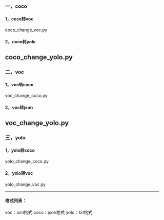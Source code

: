### 一，coco
#### 1，coco转voc
coco_change_voc.py

#### 2，coco转yolo
coco_change_yolo.py
----
### 二，voc
#### 1，voc转coco
voc_change_coco.py

#### 2，voc转json
voc_change_yolo.py
----
### 三，yolo
#### 1，yolo转coco
yolo_change_coco.py

#### 2，yolo转voc
yolo_change_voc.py


---------------------
#### 格式列表：
voc：xml格式
coco：json格式
yolo：txt格式
